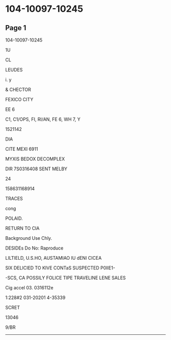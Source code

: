 # 104-10097-10245

## Page 1

104-10097-10245

1U

CL

LEUDES

i. y

& CHECTOR

FEXICO CITY

EE 6

C1, C1/OPS, FI, RI/AN, FE 6, WH 7, Y

1521142

DIA

CITE MEXI 6911

MYXIS BEDOX DECOMPLEX

DIR 7S0316408 SENT MELBY

24

158631168914

TRACES

cong

POLAID.

RETURN TO CIA

Background Use Chly.

DESIDEs Do No: Raproduce

LILTIELD, U.S.HO, AUSTAMIAO IU dENI CICEA

SIX DELICIED TO KIVE CONTaS SUSPECTED P0IIE1-

-SCS, CA POSSILY FOLICE TIPE TRAVELINE LENE SALES

Cig accel 03. 0316112e

1:228#2 031-20201 4-35339

SCRET

13046

9/BR

---

